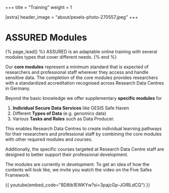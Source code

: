 +++
title = "Training"
weight = 1

[extra]
header_image = "about/pexels-photo-270557.jpeg"
+++

# ASSURED Modules 

{% page_lead() %}
ASSURED is an adaptable online training with several modules types that cover different needs.
{% end %}


Our **core modules** represent a minimum standard that is expected of researchers and professional staff wherever they access and handle sensitive data. The completion of the core modules provides researchers with a standardized accreditation recognised across Research Data Centres in Germany. 

Beyond the basic knowledge we offer supplementary **specific modules** for
1. **Individual Secure Data Services** like GESIS Safe Haven
2. Different **Types of Data** (e.g. genomics data)
3. Various **Tasks and Roles** such as Data Producer.

This enables Research Data Centres to create individual learning pathways for their researchers and professional staff by combining the core modules with other required modules and courses. 

Additionally, the specific courses targeted at Research Data Centre staff are designed to better support their professional development.


The modules are currently in development. To get an idea of how the contents will look like, we invite you watch the video on the Five Safes Framework:

{{ youtube(embed_code="8D8ib1EWKYw?si=3pajcGp-JOlRLdCQ") }}

